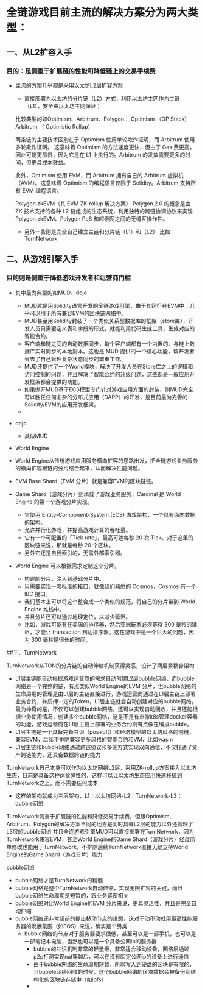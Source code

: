 # 全链游戏目前主流的解决方案分为两大类型：

## 一、从L2扩容入手
### 目的：是侧重于扩展链的性能和降低链上的交易手续费

- 主流的方案几乎都是采用以太坊L2层扩容方案
 
  - 直接部署为以太坊的分片链（L2）方式，利用以太坊主网作为主链（L1），安全由以太坊主网保证；
  
  比较典型的如Optimism、Arbitrum、Polygon：
  Optimism （OP Stack）
  Arbitrum （ Optimistic Rollup）

  两条链的主要技术区别在于 Optimism 使用单轮欺诈证明，而 Arbitrum 使用多轮欺诈证明。
  这意味着 Optimism 的方法速度更快，但由于 Gas 费更高，因此可能更昂贵，因为它是在 L1 上执行的。Arbitrum 的发放需要更多的时间，但更具成本效益。

  此外，Optimism 使用 EVM，而 Arbitrum 拥有自己的 Arbitrum 虚拟机（AVM）。这意味着 Optimism 的编程语言仅限于 Solidity。Arbitrum 支持所有 EVM 编程语言。

  Polygon zkEVM（其 EVM ZK-rollup 解决方案）
  Polygon 2.0 的概念是由 ZK 技术支持的各种 L2 链组成的生态系统，利用独特的跨链协调协议来实现 Polygon zkEVM、Polygon PoS 和超级网之间的无缝互操作性。
  
  - 另外一些则是完全自己建立主链和分片链（L1）和（L2）
  比如：TurnNetwork

## 二、从游戏引擎入手
### 目的则是侧重于降低游戏开发者和运营商门槛
- 其中最为典型的如MUD、dojo
  - MUD就是用Solidity语言开发的全链游戏引擎，由于其运行在EVM中，几乎可以用于所有兼容EVM的区块链网络中。
   - MUD甚至用Solidity封装了一个类似关系型数据库的框架（store库），开发人员只需要定义表和字段的形式，就能利用代码生成工具，生成对应的智能合约。
   - 客户端和链之间的自动数据同步，每个客户端都有一个内置的、与链上数据库实时同步的本地副本。这也是 MUD 提供的一个核心功能，帮开发者省去了自己管理复杂状态同步的繁重工作。
   - MUD还提供了一个World模块，解决了开发人员在Store库之上的逻辑和访问控制的问题，并且解决了智能合约的升级问题，这些都是一般应用开发框架都会提供的功能。
   - 如果抛开MUD基于ECS模型专门针对游戏应用方面的封装，则MUD完全可以胜任任何复杂的分布式应用（DAPP）的开发，是目前最为完善的Solidity/EVM的应用开发框架。
   - 
- dojo
  - 类似MUD
  
- World Engine
 - World Engine从传统游戏应用服务横向扩容的思路出发，把全链游戏业务服务的横向扩容跟链的分片结合起来，从而解决性能问题。
  - EVM Base Shard（EVM 分片）就是兼容EVM的区块链链。
 
  - Game Shard（游戏分片）则承载了游戏业务服务，Cardinal 是 World Engine 的第一个游戏分片实现。
    - 它使用 Entity-Component-System (ECS) 游戏架构，一个具有面向数据的架构。
    - 允许并行化游戏，并提高游戏计算的吞吐量。
    - 它有一个可配置的「Tick rate」，最高可达每秒 20 次 Tick。对于这里的区块链来说，那就是每秒 20 个区块。
    - 另外它还是自我索引的，无需外部索引器。
  - World Engine 可以根据需求定制这个分片。
    - 构建的分片，注入到基础分片中。
    - 只需要实现一套标准的接口，就像我们熟悉的 Cosmos，Cosmos 有一个 IBC 接口。
    - 我们基本上可以将这个整合成一个类似的规范，将自己的分片带到 World Engine 堆栈中。
    -  并且分片还可以通过地理定位，以减少延迟。
      -  比如，游戏可能有在美国的排序器，然后亚洲玩家必须等待 300 毫秒的延迟，才能让 transaction 到达排序器。这在游戏中是一个巨大的问题，因为 300 毫秒是很长的时间。

##三、TurnNetwork

TurnNetwork从TON的分片链的自动伸缩机制获得灵感，设计了两层紧耦合架构
- L1层主链能自动根据游戏运营商的需求自动创建L2层bubble网络，而bubble网络是一个完整的链，有点类似World Engine的EVM 分片，但bubble网络的生命周期的管理是由L1层的主链直接进行，游戏运营商通过在L1层主链上部署业务合约，并质押一定的Token，L1层主链就会自动创建对应的bubble网络，最为神奇的是，不仅可以创建bubble网络，还可以实现自动回收，并且还能根据业务使用情况，创建多个bubble网络，这是不是有点像k8s管理docker容器的功能，游戏运营商在L1层主链上部署的业务合约则有点像在编排bubble。
- L1层主链是一个具备完备共识（pos+bft）和经济模型的以太坊风格的侧链，兼容EVM，后续不排除兼容更多风格的智能合约和VM，比如wasm
- L1层主链和bubble网络通过跨链协议和多签方式实现双向通信，不仅打通了资产跨链能力，还具备数据跨链的能力

TurnNetwork自己本身可以作为以太坊网络L2层，采用ZK-rollup方案接入以太坊生态，目前是具备这种运营弹性的，这样可以让以太坊生态应用快速移植到TurnNetwork之上，而不需要任何成本
- 这样的架构就成为三层架构，L1：以太坊网络-L2：TurnNetwork-L3：bubble网络

TurnNetwork侧重于扩展链的性能和降低交易手续费，但跟Optimism、Arbitrum、Polygon的解决方案不同的地方是同时具备L2层的能力以外还管理了L3层的bubble网络
并且全连游戏引擎MUD可以直接部署在TurnNetwork，因为TurnNetwork兼容EVM，甚至World Engine的Game Shard（游戏分片）经过简单修改也能用于TurnNetwork，不排除后续TurnNetwork直接无缝支持World Engine的Game Shard（游戏分片）能力

bubble网络
- bubble网络才是TurnNetwork的精髓
- bubble网络是整个TurnNetwork自动伸缩，实现无限扩容的关键，而且bubble网络生命周期是短暂的，跟业务紧密相关
- bubble网络对比World Engine的EVM 分片来说，更具灵活性，并且是完全自动伸缩
- bubble网络还非常超前的提出移动节点的设想，这对于动不动就用最高性能服务器的发展氛围（如EOS）来说，确实是个另类
  - bubble网络的节点对于服务器要求很低，甚至可以是一部手机，也可以是一部笔记本电脑，当然也可以是一个具备公网ip的服务器
    - bubble的共识机制非常的轻量级，非常适合移动设备，网络层通过p2p打洞实现nat穿越后，可以在没有固定公网ip的设备上进行通信
    - 由于bubble网络的生命周期短暂，所以写入到硬盘的区块是有限的，当bubble网络回收的时候，这个bubble网络的区块数据会被备份到结构化的区块链存储中（如ipfs）
    - 

